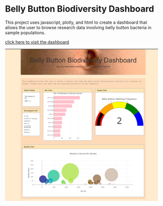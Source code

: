 # Belly Button Biodiversity Dashboard
This project uses javascript, plotly, and html to create a dashboard that allows the user to browse research data involving belly button bacteria in sample populations.

[click here to visit the dashboard](https://macdkw89.github.io/belly_button_biodiversity/)

![image](static/images/bbd.png)
